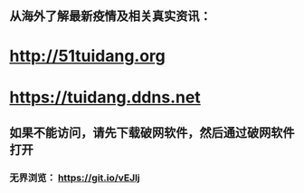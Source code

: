 ## 从海外了解最新疫情及相关真实资讯：
<h1><a href='http://51tuidang.org/?from=51t'>http://51tuidang.org</a></h1>

<h1><a href='https://tuidang.ddns.net/from=51t'>https://tuidang.ddns.net</a></h1>

## 如果不能访问，请先下载破网软件，然后通过破网软件打开
### 无界浏览： https://git.io/vEJlj
